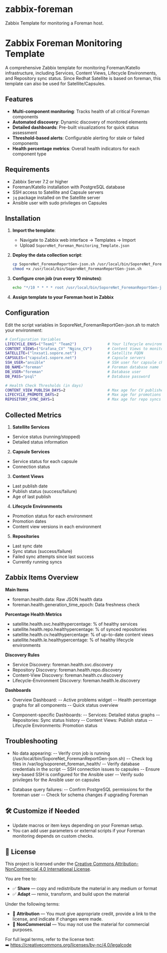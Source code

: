 # zabbix-foreman

Zabbix Template for monitoring a Foreman host.

# Zabbix Foreman Monitoring Template

A comprehensive Zabbix template for monitoring Foreman/Katello infrastructure, including Services, Content Views, Lifecycle Environments, and Repository sync status. Since Redhat Satellite is based on foreman, this template can also be used for Satellite/Capsules.

## Features

- **Multi-component monitoring**: Tracks health of all critical Foreman components
- **Automated discovery**: Dynamic discovery of monitored elements
- **Detailed dashboards**: Pre-built visualizations for quick status assessment
- **Threshold-based alerts**: Configurable alerting for stale or failed components
- **Health percentage metrics**: Overall health indicators for each component type

## Requirements

- Zabbix Server 7.2 or higher
- Foreman/Katello installation with PostgreSQL database
- SSH access to Satellite and Capsule servers
- `jq` package installed on the Satellite server
- Ansible user with sudo privileges on Capsules

## Installation

1. **Import the template**:
   - Navigate to Zabbix web interface → Templates → Import
   - Upload `SoporeNet_Foreman_Monitoring_Template.json`

2. **Deploy the data collection script**:
   ```bash
   cp SoporeNet_ForemanReportGen-json.sh /usr/local/bin/SoporeNet_ForemanReportGen-json.sh
   chmod +x /usr/local/bin/SoporeNet_ForemanReportGen-json.sh
   ``` 
3. **Configure cron job (run every 10 minutes)**:
   ```bash
   echo "*/10 * * * * root /usr/local/bin/SoporeNet_ForemanReportGen-json.sh" > /etc/cron.d/SoporeNet_ForemanReportGen-json
    ```
4. **Assign template to your Foreman host in Zabbix**

## Configuration

Edit the script variables in SoporeNet_ForemanReportGen-json.sh to match your environment:
   ```bash
   # Configuration Variables
   LIFECYCLE_ENVS=("Team1" "Team2")              # Your lifecycle environments
   CONTENT_VIEWS=("Grafana_CV" "Nginx_CV")       # Content Views to monitor
   SATELLITE=("lnxsat1.sopore.net")              # Satellite FQDN
   CAPSULES=("capsule1.sopore.net")              # Capsule servers
   SSH_USER="ansible"                            # SSH user for capsule checks
   DB_NAME="foreman"                             # Foreman database name
   DB_USER="foreman"                             # Database user
   DB_PASS="psql"                                # Database password

   # Health Check Thresholds (in days)
   CONTENT_VIEW_PUBLISH_DAYS=2                   # Max age for CV publishes
   LIFECYCLE_PROMOTE_DAYS=2                      # Max age for promotions
   REPOSITORY_SYNC_DAYS=1                        # Max age for repo syncs
   ```

## Collected Metrics

1. **Satellite Services**
- Service status (running/stopped)
- Detailed status information

2. **Capsule Services**
- Service status for each capsule
- Connection status

3. **Content Views**
- Last publish date
- Publish status (success/failure)
- Age of last publish

4. **Lifecycle Environments**
- Promotion status for each environment
- Promotion dates
- Content view versions in each environment

5. **Repositories**
- Last sync date
- Sync status (success/failure)
- Failed sync attempts since last success
- Currently running syncs

## Zabbix Items Overview

**Main Items**
- foreman.health.data: Raw JSON health data
- foreman.health.generation_time_epoch: Data freshness check

**Percentage Health Metrics**
- satellite.health.svc.healthypercentage: % of healthy services
- satellite.health.repo.healthypercentage: % of synced repositories
- satellite.health.cv.healthypercentage: % of up-to-date content views
- satellite.health.le.healthypercentage: % of healthy lifecycle environments

**Discovery Rules**
- Service Discovery: foreman.health.svc.discovery
- Repository Discovery: foreman.health.repo.discovery
- Content-View Discovery: foreman.health.cv.discovery
- Lifecycle-Environment Discovery: foreman.health.le.discovery

**Dashboards**
- Overview Dashboard:
-- Active problems widget
-- Health percentage graphs for all components
-- Quick status overview

- Component-specific Dashboards:
-- Services: Detailed status graphs
-- Repositories: Sync status history
-- Content Views: Publish status
-- Lifecycle Environments: Promotion status

## Troubleshooting

- No data appearing:
-- Verify cron job is running (/usr/local/bin/SoporeNet_ForemanReportGen-json.sh)
-- Check log files in /var/log/soporenet_foreman_health/
-- Verify database credentials in the script
-- SSH connection issues to capsules
-- Ensure key-based SSH is configured for the Ansible user
-- Verify sudo privileges for the Ansible user on capsules

- Database query failures:
-- Confirm PostgreSQL permissions for the foreman user
-- Check for schema changes if upgrading Foreman


## 🛠️ Customize if Needed

- Update macros or item keys depending on your Foreman setup.
- You can add user parameters or external scripts if your Foreman monitoring depends on custom checks.

## 📄 License

This project is licensed under the [Creative Commons Attribution-NonCommercial 4.0 International License](https://creativecommons.org/licenses/by-nc/4.0/).

You are free to:

- ✅ **Share** — copy and redistribute the material in any medium or format  
- ✅ **Adapt** — remix, transform, and build upon the material  

Under the following terms:

- 📌 **Attribution** — You must give appropriate credit, provide a link to the license, and indicate if changes were made.  
- 🚫 **NonCommercial** — You may not use the material for commercial purposes.

For full legal terms, refer to the license text:  
➡️ https://creativecommons.org/licenses/by-nc/4.0/legalcode
